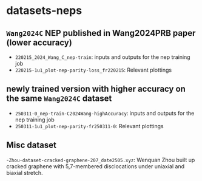 # datasets-neps
## `Wang2024C` NEP published in Wang2024PRB paper (lower accuracy)
- `220215_2024_Wang_C_nep-train`: inputs and outputs for the nep training job
- `220215-1u1_plot-nep-parity-loss_fr220215`: Relevant plottings

## newly trained version with higher accuracy on the same `Wang2024C` dataset 
- `250311-0_nep-train-C2024Wang-highAccuracy`: inputs and outputs for the nep training job
- `250311-1u1_plot-nep-parity-fr250311-0`: Relevant plottings



## Misc dataset 
-`Zhou-dataset-cracked-graphene-207_date2505.xyz`: Wenquan Zhou built up cracked graphene with 5,7-membered disclocations under uniaxial and biaxial  stretch.


